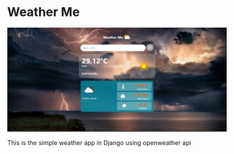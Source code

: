 # Weather Me 

<img alt="CEH" src="https://github.com/rootuserdj/weather/blob/main/weather.png">

This is the simple weather app in Django using openweather api 
